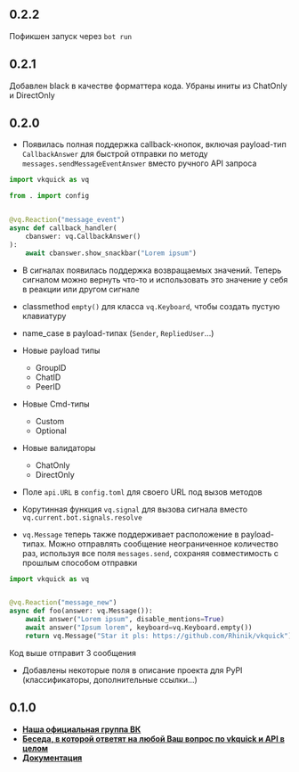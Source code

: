 ## 0.2.2

Пофикшен запуск через `bot run`

## 0.2.1

Добавлен black в качестве форматтера кода. Убраны иниты из ChatOnly и DirectOnly

## 0.2.0
* Появилась полная поддержка callback-кнопок, включая payload-тип `CallbackAnswer` для быстрой отправки по методу `messages.sendMessageEventAnswer` вместо ручного API запроса

```python
import vkquick as vq

from . import config


@vq.Reaction("message_event")
async def callback_handler(
    cbanswer: vq.CallbackAnswer()
):
    await cbanswer.show_snackbar("Lorem ipsum")
```

* В сигналах появилась поддержка возвращаемых значений. Теперь сигналом можно  вернуть что-то и использовать это значение у себя в реакции или другом сигнале
* classmethod `empty()` для класса `vq.Keyboard`, чтобы создать пустую клавиатуру
* name_case в payload-типах (`Sender`, `RepliedUser`...)
* Новые payload типы
    * GroupID
    * ChatID
    * PeerID

* Новые Cmd-типы
    * Custom
    * Optional

* Новые валидаторы
    * ChatOnly
    * DirectOnly

* Поле `api.URL` в `config.toml` для своего URL под вызов методов
* Корутинная функция `vq.signal` для вызова сигнала вместо `vq.current.bot.signals.resolve`
* `vq.Message` теперь также поддерживает расположение в payload-типах. Можно отправлять сообщение неограниченное количество раз, используя все поля `messages.send`, сохраняя совместимость с прошлым способом отправки

```python
import vkquick as vq


@vq.Reaction("message_new")
async def foo(answer: vq.Message()):
    await answer("Lorem ipsum", disable_mentions=True)
    await answer("Ipsum lorem", keyboard=vq.Keyboard.empty())
    return vq.Message("Star it pls: https://github.com/Rhinik/vkquick")
```

Код выше отправит 3 сообщения

* Добавлены некоторые поля в описание проекта для PyPI (классификаторы, дополнительные ссылки...)

## 0.1.0
* [__Наша официальная группа ВК__](https://vk.com/vkquick)
* [__Беседа, в которой ответят на любой Ваш вопрос по vkquick и API в целом__](https://vk.me/join/AJQ1dzLqwBeU7O0H_oJZYNjD)
* [__Документация__](https://rhinik.github.io)
